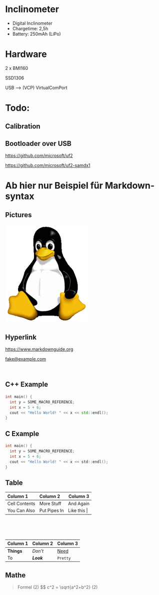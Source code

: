 # Inclinometer

- Digital Inclinometer
- Chargetime: 2,5h
- Battery: 250mAh (LiPo)

# Hardware

2 x BMI160

SSD1306

USB --> (VCP) VirtualComPort

# Todo:
## Calibration
## Bootloader over USB

https://github.com/microsoft/uf2

https://github.com/microsoft/uf2-samdx1






# Ab hier nur Beispiel für Markdown-syntax


## Pictures

![Tux, the Linux](images\tux.png)

## Hyperlink

<https://www.markdownguide.org>

<fake@example.com>

<br>

## C++ Example

```cpp
int main() {
  int y = SOME_MACRO_REFERENCE;
  int x = 5 + 6;
  cout << "Hello World! " << x << std::endl();
}
```

## C Example

```c
int main() {
  int y = SOME_MACRO_REFERENCE;
  int x = 5 + 6;
  cout << "Hello World! " << x << std::endl();
}
```

 ## Table
| Column 1      | Column 2     | Column 3     |
| :------------ | :----------- | ------------ |
| Cell Contents | More Stuff   | And Again    |
| You Can Also  | Put Pipes In | Like this \| |

<br>
<br>
<br>

| Column 1   | Column 2   | Column 3                     |
| ---------- | ---------- | ---------------------------- |
| **Things** | _Don't_    | [Need](http://makeuseof.com) |
| To         | *__Look__* | `Pretty`                     |

## Mathe

>Formel  (2)
>$$ c^2 = \sqrt{a^2+b^2} (2) 
>
